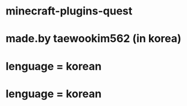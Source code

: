 # minecraft-plugins-quest
# made.by taewookim562 (in korea)
# lenguage = korean
# lenguage = korean

